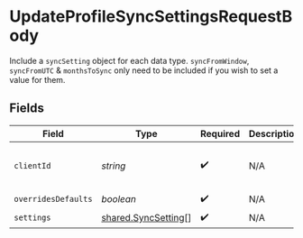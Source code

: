 # UpdateProfileSyncSettingsRequestBody

Include a `syncSetting` object for each data type.
`syncFromWindow`, `syncFromUTC` & `monthsToSync` only need to be included if you wish to set a value for them.


## Fields

| Field                                                      | Type                                                       | Required                                                   | Description                                                | Example                                                    |
| ---------------------------------------------------------- | ---------------------------------------------------------- | ---------------------------------------------------------- | ---------------------------------------------------------- | ---------------------------------------------------------- |
| `clientId`                                                 | *string*                                                   | :heavy_check_mark:                                         | N/A                                                        | 367f7975-267b-439b-90c6-a6040ee680f3                       |
| `overridesDefaults`                                        | *boolean*                                                  | :heavy_check_mark:                                         | N/A                                                        |                                                            |
| `settings`                                                 | [shared.SyncSetting](../../models/shared/syncsetting.md)[] | :heavy_check_mark:                                         | N/A                                                        |                                                            |